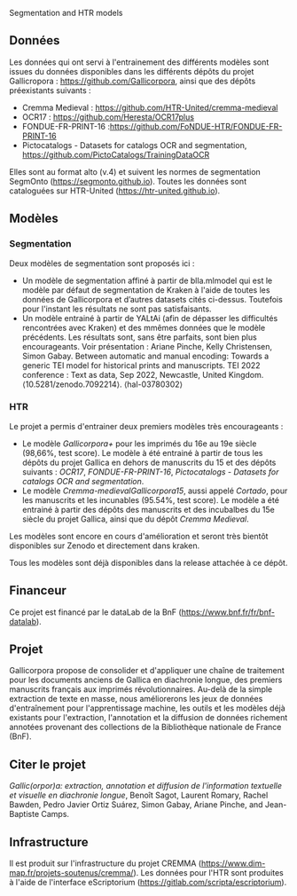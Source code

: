 Segmentation and HTR models

## Données 

Les données qui ont servi à l'entrainement des différents modèles sont issues du données disponibles dans les différents dépôts du projet Gallicropora : https://github.com/Gallicorpora, ainsi que des dépôts préexistants suivants :

- Cremma Medieval : https://github.com/HTR-United/cremma-medieval
- OCR17 : https://github.com/Heresta/OCR17plus
- FONDUE-FR-PRINT-16 :https://github.com/FoNDUE-HTR/FONDUE-FR-PRINT-16
- Pictocatalogs - Datasets for catalogs OCR and segmentation, https://github.com/PictoCatalogs/TrainingDataOCR

Elles sont au format alto (v.4) et suivent les normes de segmentation SegmOnto (https://segmonto.github.io). Toutes les données sont cataloguées sur HTR-United (https://htr-united.github.io). 

## Modèles

### Segmentation
Deux modèles de segmentation sont proposés ici :

- Un modèle de segmentation affiné à partir de blla.mlmodel qui est le modèle par défaut de segmentation de Kraken à l'aide de toutes les données de Gallicorpora et d’autres datasets cités ci-dessus. Toutefois pour l'instant les résultats ne sont pas satisfaisants.
- Un modèle entrainé à partir de YALtAi (afin de dépasser les difficultés rencontrées avec Kraken) et des mmêmes données que le modèle précédents. Les résultats sont, sans être parfaits, sont bien plus encourageants. Voir présentation : Ariane Pinche, Kelly Christensen, Simon Gabay. Between automatic and manual encoding: Towards a generic TEI model for historical prints and manuscripts. TEI 2022 conference : Text as data, Sep 2022, Newcastle, United Kingdom. ⟨10.5281/zenodo.7092214⟩. ⟨hal-03780302⟩

### HTR

Le projet a permis d'entrainer deux premiers modèles très encourageants :

- Le modèle *Gallicorpora+* pour les imprimés du 16e au 19e siècle (98,66%, test score). Le modèle à été entrainé à partir de tous les dépôts du projet Gallica en dehors de manuscrits du 15 et des dépôts suivants : *OCR17*, *FONDUE-FR-PRINT-16*, *Pictocatalogs - Datasets for catalogs OCR and segmentation*.
- Le modèle *Cremma-medievalGallicorpora15*, aussi appelé *Cortado*, pour les manuscrits et les incunables (95.54%, test score).  Le modèle a été entrainé à partir des dépôts des manuscrits et des incubalbes du 15e siècle du projet Gallica, ainsi que du dépôt *Cremma Medieval*.

Les modèles sont encore en cours d'amélioration et seront très bientôt disponibles sur Zenodo et directement dans kraken.

Tous les modèles sont déjà disponibles dans la release attachée à ce dépôt.

## Financeur

Ce projet est financé par le dataLab de la BnF (https://www.bnf.fr/fr/bnf-datalab).

## Projet

Gallicorpora propose de consolider et d'appliquer une chaîne de traitement pour les documents anciens de Gallica en diachronie longue, des premiers manuscrits français aux imprimés révolutionnaires. Au-delà de la simple extraction de texte en masse, nous améliorerons les jeux de données d'entraînement pour l'apprentissage machine, les outils et les modèles déjà existants pour l'extraction, l'annotation et la diffusion de données richement annotées provenant des collections de la Bibliothèque nationale de France (BnF).

## Citer le projet 

*Gallic(orpor)a: extraction, annotation et diffusion de l'information textuelle et visuelle en diachronie longue*, Benoît Sagot, Laurent Romary, Rachel Bawden, Pedro Javier Ortiz Suárez, Simon Gabay, Ariane Pinche, and Jean-Baptiste Camps.

## Infrastructure

Il est produit sur l'infrastructure du projet CREMMA (https://www.dim-map.fr/projets-soutenus/cremma/).
Les données pour l'HTR sont produites à l'aide de l'interface eScriptorium (https://gitlab.com/scripta/escriptorium).
